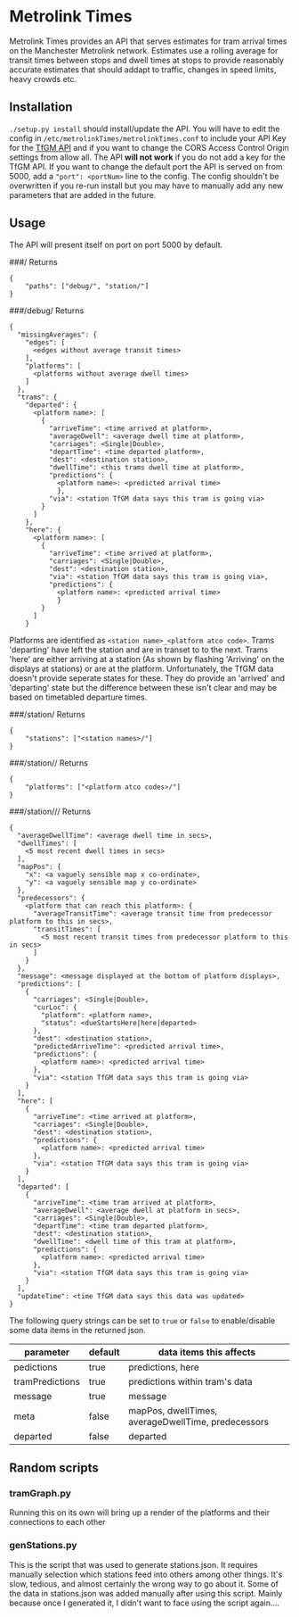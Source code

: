# Metrolink Times

Metrolink Times provides an API that serves estimates for tram arrival times on the Manchester Metrolink network. Estimates use a rolling average for transit times between stops and dwell times at stops to provide reasonably accurate estimates that should addapt to traffic, changes in speed limits, heavy crowds etc.

## Installation

`./setup.py install` should install/update the API. You will have to edit the config in `/etc/metrolinkTimes/metrolinkTimes.conf` to include your API Key for the [TfGM API](https://developer.tfgm.com/) and if you want to change the CORS Access Control Origin settings from allow all. The API **will not work** if you do not add a key for the TfGM API. If you want to change the default port the API is served on from 5000, add a `"port": <portNum>` line to the config. The config shouldn't be overwritten if you re-run install but you may have to manually add any new parameters that are added in the future.

## Usage

The API will present itself on port on port 5000 by default.

###/
Returns

```
{
    "paths": ["debug/", "station/"]
}
```

###/debug/
Returns

```
{
  "missingAverages": {
    "edges": [
      <edges without average transit times>
    ],
    "platforms": [
      <platforms without average dwell times>
    ]
  },
  "trams": {
    "departed": {
      <platform name>: [
        {
          "arriveTime": <time arrived at platform>,
          "averageDwell": <average dwell time at platform>,
          "carriages": <Single|Double>,
          "departTime": <time departed platform>,
          "dest": <destination station>,
          "dwellTime": <this trams dwell time at platform>,
          "predictions": {
            <platform name>: <predicted arrival time>
            },
          "via": <station TfGM data says this tram is going via>
        }
      ]
    },
    "here": {
      <platform name>: [
        {
          "arriveTime": <time arrived at platform>,
          "carriages": <Single|Double>,
          "dest": <destination station>,
          "via": <station TfGM data says this tram is going via>,
          "predictions": {
            <platform name>: <predicted arrival time>
            }
        }
      ]
    }
```

Platforms are identified as `<station name>_<platform atco code>`. Trams 'departing' have left the station and are in transet to to the next. Trams 'here' are either arriving at a station (As shown by flashing 'Arriving' on the displays at stations) or are at the platform. Unfortunately, the TfGM data doesn't provide seperate states for these. They do provide an 'arrived' and 'departing' state but the difference between these isn't clear and may be based on timetabled departure times.

###/station/
Returns

```
{
    "stations": ["<station names>/"]
}
```

###/station/<station name>/
Returns

```
{
    "platforms": ["<platform atco codes>/"]
}
```

###/station/<station name>/<platform atco code>/
Returns

```
{
  "averageDwellTime": <average dwell time in secs>,
  "dwellTimes": [
    <5 most recent dwell times in secs>
  ],
  "mapPos": {
    "x": <a vaguely sensible map x co-ordinate>,
    "y": <a vaguely sensible map y co-ordinate>
  },
  "predecessors": {
    <platform that can reach this platform>: {
      "averageTransitTime": <average transit time from predecessor platform to this in secs>,
      "transitTimes": [
        <5 most recent transit times from predecessor platform to this in secs>
      ]
    }
  },
  "message": <message displayed at the bottom of platform displays>,
  "predictions": [
    {
      "carriages": <Single|Double>,
      "curLoc": {
        "platform": <platform name>,
        "status": <dueStartsHere|here|departed>
      },
      "dest": <destination station>,
      "predictedArriveTime": <predicted arrival time>,
      "predictions": {
        <platform name>: <predicted arrival time>
      },
      "via": <station TfGM data says this tram is going via>
    }
  ],
  "here": [
    {
      "arriveTime": <time arrived at platform>,
      "carriages": <Single|Double>,
      "dest": <destination station>,
      "predictions": {
        <platform name>: <predicted arrival time>
      },
      "via": <station TfGM data says this tram is going via>
    }
  ],
  "departed": [
    {
      "arriveTime": <time tram arrived at platform>,
      "averageDwell": <average dwell at platform in secs>,
      "carriages": <Single|Double>,
      "departTime": <time tram departed platform>,
      "dest": <destination station>,
      "dwellTime": <dwell time of this tram at platform>,
      "predictions": {
        <platform name>: <predicted arrival time>
      },
      "via": <station TfGM data says this tram is going via>
    }
  ],
  "updateTime": <time TfGM data says this data was updated>
}
```

The following query strings can be set to `true` or `false` to enable/disable some data items in the returned json.

| parameter       | default | data items this affects                            |
| --------------- | ------- | -------------------------------------------------- |
| pedictions      | true    | predictions, here                                  |
| tramPredictions | true    | predictions within tram's data                     |
| message         | true    | message                                            |
| meta            | false   | mapPos, dwellTimes, averageDwellTime, predecessors |
| departed        | false   | departed                                           |

## Random scripts

### tramGraph.py

Running this on its own will bring up a render of the platforms and their connections to each other

### genStations.py

This is the script that was used to generate stations.json. It requires manually selection which stations feed into others among other things. It's slow, tedious, and almost certainly the wrong way to go about it. Some of the data in stations.json was added manually after using this script. Mainly because once I generated it, I didn't want to face using the script again....
